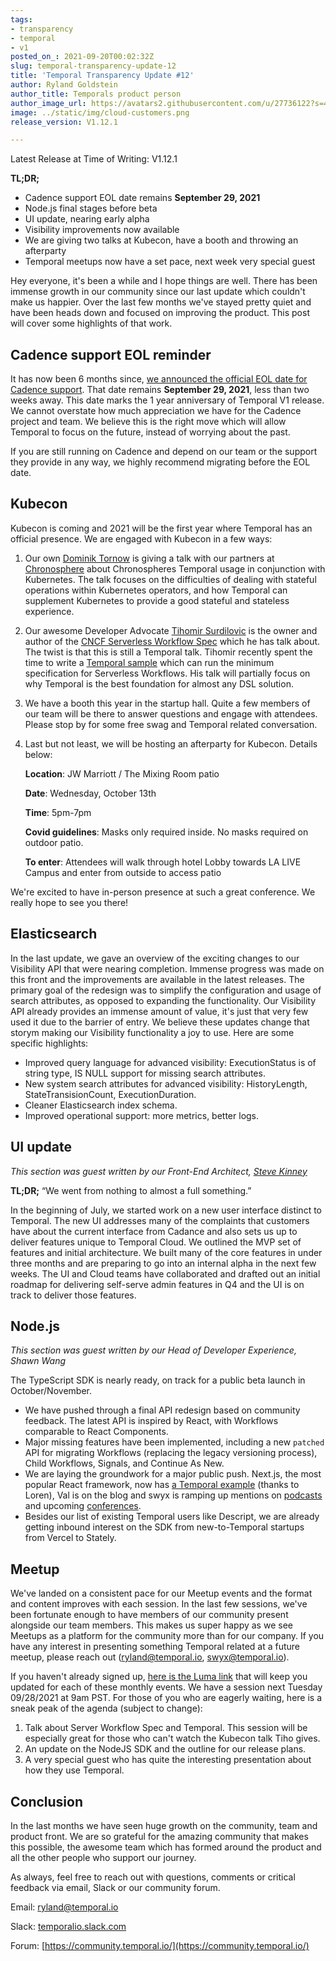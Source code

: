 ```yaml
---
tags:
- transparency
- temporal
- v1
posted_on_: 2021-09-20T00:02:32Z
slug: temporal-transparency-update-12
title: 'Temporal Transparency Update #12'
author: Ryland Goldstein
author_title: Temporals product person
author_image_url: https://avatars2.githubusercontent.com/u/27736122?s=460&u=7b6a3e58ec7ed7157f23f51e91a2f4cd2028d606&v=4
image: ../static/img/cloud-customers.png
release_version: V1.12.1

---
```

<!--truncate-->

Latest Release at Time of Writing: V1.12.1

**TL;DR;** 

- Cadence support EOL date remains **September 29, 2021**
- Node.js final stages before beta
- UI update, nearing early alpha
- Visibility improvements now available
- We are giving two talks at Kubecon, have a booth and throwing an afterparty
- Temporal meetups now have a set pace, next week very special guest

Hey everyone, it's been a while and I hope things are well. There has been immense growth in our community since our last update which couldn't make us happier. Over the last few months we've stayed pretty quiet and have been heads down and focused on improving the product. This post will cover some highlights of that work.

## Cadence support EOL reminder

It has now been 6 months since, [we announced the official EOL date for Cadence support](https://docs.temporal.io/blog/cadence-eol-support). That date remains **September 29, 2021**, less than two weeks away. This date marks the 1 year anniversary of Temporal V1 release. We cannot overstate how much appreciation we have for the Cadence project and team. We believe this is the right move which will allow Temporal to focus on the future, instead of worrying about the past. 

If you are still running on Cadence and depend on our team or the support they provide in any way, we highly recommend migrating before the EOL date.

## Kubecon

Kubecon is coming and 2021 will be the first year where Temporal has an official presence. We are engaged with Kubecon in a few ways:

1. Our own [Dominik Tornow](https://www.linkedin.com/in/dtornow/) is giving a talk with our partners at [Chronosphere](https://chronosphere.io/) about Chronospheres Temporal usage in conjunction with Kubernetes. The talk focuses on the difficulties of dealing with stateful operations within Kubernetes operators, and how Temporal can supplement Kubernetes to provide a good stateful and stateless experience. 
2. Our awesome Developer Advocate [Tihomir Surdilovic](https://www.linkedin.com/in/tihomir-surdilovic-5641361/) is the owner and author of the [CNCF Serverless Workflow Spec](https://serverlessworkflow.io/) which he has talk about. The twist is that this is still a Temporal talk. Tihomir recently spent the time to write a [Temporal sample](https://github.com/temporalio/samples-java/tree/master/src/main/java/io/temporal/samples/dsl) which can run the minimum specification for Serverless Workflows. His talk will partially focus on why Temporal is the best foundation for almost any DSL solution.
3. We have a booth this year in the startup hall. Quite a few members of our team will be there to answer questions and engage with attendees. Please stop by for some free swag and Temporal related conversation. 
4. Last but not least, we will be hosting an afterparty for Kubecon. Details below:

    **Location**: JW Marriott / The Mixing Room patio

    **Date**: Wednesday, October 13th

    **Time**: 5pm-7pm

    **Covid guidelines**: Masks only required inside. No masks required on outdoor patio.

    **To enter**: Attendees will walk through hotel Lobby towards LA LIVE Campus and enter from outside to access patio

We're excited to have in-person presence at such a great conference. We really hope to see you there!


## Elasticsearch

In the last update, we gave an overview of the exciting changes to our Visibility API that were nearing completion. Immense progress was made on this front and the improvements are available in the latest releases. The primary goal of the redesign was to simplify the configuration and usage of search attributes, as opposed to expanding the functionality. Our Visibility API already provides an immense amount of value, it's just that very few used it due to the barrier of entry. We believe these updates change that storym making our Visibility functionality a joy to use. Here are some specific highlights:

* Improved query language for advanced visibility: ExecutionStatus is of string type, IS NULL support for missing search attributes.
* New system search attributes for advanced visibility: HistoryLength, StateTransisionCount, ExecutionDuration.
* Cleaner Elasticsearch index schema.
* Improved operational support: more metrics, better logs.

## UI update

*This section was guest written by our Front-End Architect, [Steve Kinney](https://www.linkedin.com/in/stevekinney/)*

**TL;DR;** “We went from nothing to almost a full something.”

In the beginning of July, we started work on a new user interface distinct to Temporal. The new UI addresses many of the complaints that customers have about the current interface from Cadance and also sets us up to deliver features unique to Temporal Cloud. We outlined the MVP set of features and initial architecture. We built many of the core features in under three months and are preparing to go into an internal alpha in the next few weeks. The UI and Cloud teams have collaborated and drafted out an initial roadmap for delivering self-serve admin features in Q4 and the UI is on track to deliver those features.

## Node.js

*This section was guest written by our Head of Developer Experience, Shawn Wang*

The TypeScript SDK is nearly ready, on track for a public beta launch in October/November. 

- We have pushed through a final API redesign based on community feedback. The latest API is inspired by React, with Workflows comparable to React Components.
- Major missing features have been implemented, including a new `patched` API for migrating Workflows (replacing the legacy versioning process), Child Workflows, Signals, and Continue As New.
- We are laying the groundwork for a major public push. Next.js, the most popular React framework, now has [a Temporal example](https://github.com/vercel/next.js/tree/canary/examples/with-temporal) (thanks to Loren), Val is on the blog and swyx is ramping up mentions on [podcasts](https://www.youtube.com/watch?v=H3h1WICelqs) and upcoming [conferences](https://reactnewyork.com/).
- Besides our list of existing Temporal users like Descript, we are already getting inbound interest on the SDK from new-to-Temporal startups from Vercel to Stately.

## Meetup

We've landed on a consistent pace for our Meetup events and the format and content improves with each session. In the last few sessions, we've been fortunate enough to have members of our community present alongside our team members. This makes us super happy as we see Meetups as a platform for the community more than for our company. If you have any interest in presenting something Temporal related at a future meetup, please reach out (ryland@temporal.io, swyx@temporal.io).

If you haven't already signed up, [here is the Luma link](https://lu.ma/temporal) that will keep you updated for each of these monthly events. We have a session next Tuesday 09/28/2021 at 9am PST. For those of you who are eagerly waiting, here is a sneak peak of the agenda (subject to change):

1. Talk about Server Workflow Spec and Temporal. This session will be especially great for those who can't watch the Kubecon talk Tiho gives.
2. An update on the NodeJS SDK and the outline for our release plans.
3. A very special guest who has quite the interesting presentation about how they use Temporal. 

## Conclusion

In the last months we have seen huge growth on the community, team and product front. We are so grateful for the amazing community that makes this possible, the awesome team which has formed around the product and all the other people who support our journey. 

As always, feel free to reach out with questions, comments or critical feedback via email, Slack or our community forum.

Email: [ryland@temporal.io](mailto:ryland@temporal.io)

Slack: [temporalio.slack.com](http://temporalio.slack.com/)

Forum: [https://community.temporal.io/](https://community.temporal.io/)
